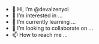 - 👋 Hi, I’m @devalzenyoi
- 👀 I’m interested in ...
- 🌱 I’m currently learning ...
- 💞️ I’m looking to collaborate on ...
- 📫 How to reach me ...

<!---
devalzenyoi/devalzenyoi is a ✨ special ✨ repository because its `README.md` (this file) appears on your GitHub profile.
You can click the Preview link to take a look at your changes.
--->
